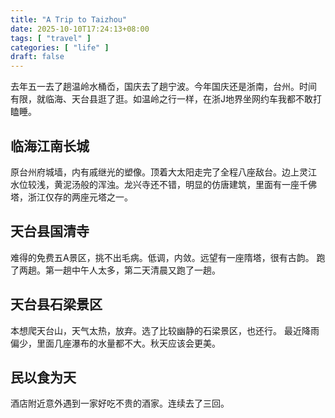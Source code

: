 ```yaml
---
title: "A Trip to Taizhou"
date: 2025-10-10T17:24:13+08:00
tags: [ "travel" ]
categories: [ "life" ]
draft: false
---
```


去年五一去了趟温岭水桶岙，国庆去了趟宁波。今年国庆还是浙南，台州。时间
有限，就临海、天台县逛了逛。如温岭之行一样，在浙J地界坐网约车我都不敢打
瞌睡。

## 临海江南长城

原台州府城墙，内有戚继光的塑像。顶着大太阳走完了全程八座敌台。边上灵江
水位较浅，黄泥汤般的浑浊。龙兴寺还不错，明显的仿唐建筑，里面有一座千佛
塔，浙江仅存的两座元塔之一。

## 天台县国清寺

难得的免费五A景区，挑不出毛病。低调，内敛。远望有一座隋塔，很有古韵。
跑了两趟。第一趟中午人太多，第二天清晨又跑了一趟。

## 天台县石梁景区

本想爬天台山，天气太热，放弃。选了比较幽静的石梁景区，也还行。
最近降雨偏少，里面几座瀑布的水量都不大。秋天应该会更美。

## 民以食为天

酒店附近意外遇到一家好吃不贵的酒家。连续去了三回。
